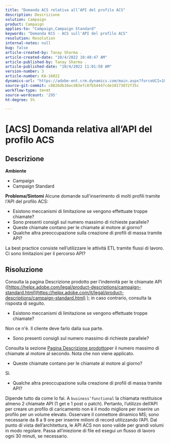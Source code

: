 ```yaml
---
title: "Domanda ACS relativa all’API del profilo ACS"
description: Descrizione
solution: Campaign
product: Campaign
applies-to: "Campaign,Campaign Standard"
keywords: "Domanda KCS - ACS sull'API del profilo ACS"
resolution: Resolution
internal-notes: null
bug: false
article-created-by: Tanay Sharma .
article-created-date: "10/4/2022 10:48:47 AM"
article-published-by: Tanay Sharma .
article-published-date: "10/4/2022 11:01:50 AM"
version-number: 3
article-number: KA-16022
dynamics-url: "https://adobe-ent.crm.dynamics.com/main.aspx?forceUCI=1&pagetype=entityrecord&etn=knowledgearticle&id=c2ea181f-d243-ed11-bba2-0022480868ff"
source-git-commit: c8826db16ecd83efc87b54447cde10173072f35c
workflow-type: tm+mt
source-wordcount: '295'
ht-degree: 5%

---
```


# [ACS] Domanda relativa all’API del profilo ACS

## Descrizione

<b>Ambiente</b>
- Campaign
- Campaign Standard



<b>Problema/Sintomi</b>
Alcune domande sull&#39;inserimento di molti profili tramite l&#39;API del profilo ACS:

- Esistono meccanismi di limitazione se vengono effettuate troppe chiamate?
- Sono presenti consigli sul numero massimo di richieste parallele?
- Queste chiamate contano per le chiamate al motore al giorno?
- Qualche altra preoccupazione sulla creazione di profili di massa tramite API?


La best practice consiste nell’utilizzare le attività ETL tramite flussi di lavoro. Ci sono limitazioni per il percorso API?


## Risoluzione


Consulta la pagina Descrizione prodotto per l’indennità per le chiamate API ([https://helpx.adobe.com/legal/product-descriptions/campaign-standard.html](https://helpx.adobe.com/it/legal/product-descriptions/campaign-standard.html) ); in caso contrario, consulta la risposta di seguito.



- Esistono meccanismi di limitazione se vengono effettuate troppe chiamate?


Non ce n&#39;è. Il cliente deve farlo dalla sua parte.

- Sono presenti consigli sul numero massimo di richieste parallele?


Consulta la sezione [Pagina Descrizione prodotto](https://helpx.adobe.com/it/legal/product-descriptions/campaign-standard.html#)per il numero massimo di chiamate al motore al secondo. Nota che non viene applicato.

- Queste chiamate contano per le chiamate al motore al giorno?


Sì.

- Qualche altra preoccupazione sulla creazione di profili di massa tramite API?


Dipende tutto da come lo fai. A `business’functional` la chiamata restituisce almeno 2 chiamate API (1 get e 1 post o patch). Pertanto, l’utilizzo dell’API per creare un profilo di caricamento non è il modo migliore per inserire un profilo per un volume elevato. Osservare il connettore dinamico MS; sono necessarie da 8 a 9 ore per inserire milioni di record utilizzando l’API. Dal punto di vista dell’architettura, le API ACS non sono valide per grandi volumi in modo regolare. Passa all’iniezione di file ed esegui un flusso di lavoro ogni 30 minuti, se necessario.
